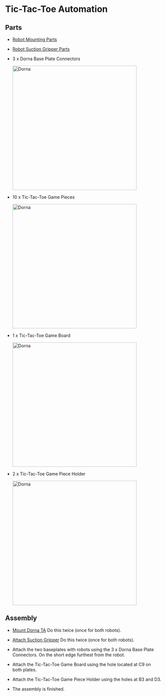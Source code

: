 # **Tic-Tac-Toe Automation**

## **Parts**

 * [Robot Mounting Parts](https://github.com/dorna-robotics/education/tree/main/mount_robot#parts)

 * [Robot Suction Gripper Parts](https://github.com/dorna-robotics/education/blob/main/attach_suction_gripper/README.md#parts)
 
 * 3 x Dorna Base Plate Connectors

   <img src="https://i.imgur.com/JqOHVjT.jpeg" alt="Dorna" width ="400"/>

 * 10 x Tic-Tac-Toe Game Pieces

   <img src="https://i.imgur.com/dq7RxOk.jpeg" alt="Dorna" width ="400"/>

 * 1 x Tic-Tac-Toe Game Board

   <img src="https://i.imgur.com/lOhyIZg.jpeg" alt="Dorna" width ="400"/>
 
 * 2 x Tic-Tac-Toe Game Piece Holder
 
   <img src="https://i.imgur.com/oWKwEAH.jpeg" alt="Dorna" width ="400"/>

## **Assembly**

* [Mount Dorna TA](https://github.com/dorna-robotics/education/tree/main/mount_robot#assembly) Do this twice (once for both robots).
* [Attach Suction Gripper](https://github.com/dorna-robotics/education/blob/main/attach_suction_gripper/README.md#assembly) Do this twice (once for both robots).

* Attach  the two baseplates with robots using the 3 x Dorna Base Plate Connectors. On the short edge furthest from the robot.

* Attach the Tic-Tac-Toe Game Board using the hole located at C9 on both plates.

* Attach the Tic-Tac-Toe Game Piece Holder using the holes at B3 and D3.

* The assembly is finished.
